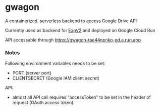 # gwagon
A containerized, serverless backend to access Google Drive API

Currently used as backend for [ExpV2](https://github.com/jaks024/expv2) and deployed on Google Cloud Run

API accessable through https://gwagon-tae44npnkq-pd.a.run.app

### Notes
Following environment variables needs to be set:
- PORT (server port)
- CLIENTSECRET (Google IAM client secret)

API:
- almost all API call requires "accessToken" to be set in the header of request (OAuth access token) 
